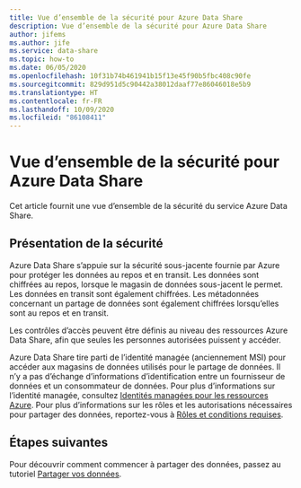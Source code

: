 ```yaml
---
title: Vue d’ensemble de la sécurité pour Azure Data Share
description: Vue d’ensemble de la sécurité pour Azure Data Share
author: jifems
ms.author: jife
ms.service: data-share
ms.topic: how-to
ms.date: 06/05/2020
ms.openlocfilehash: 10f31b74b461941b15f13e45f90b5fbc408c90fe
ms.sourcegitcommit: 829d951d5c90442a38012daaf77e86046018e5b9
ms.translationtype: HT
ms.contentlocale: fr-FR
ms.lasthandoff: 10/09/2020
ms.locfileid: "86108411"
---
```

# <a name="security-overview-for-azure-data-share"></a>Vue d’ensemble de la sécurité pour Azure Data Share

Cet article fournit une vue d’ensemble de la sécurité du service Azure Data Share.

## <a name="security-overview"></a>Présentation de la sécurité

Azure Data Share s’appuie sur la sécurité sous-jacente fournie par Azure pour protéger les données au repos et en transit. Les données sont chiffrées au repos, lorsque le magasin de données sous-jacent le permet. Les données en transit sont également chiffrées. Les métadonnées concernant un partage de données sont également chiffrées lorsqu’elles sont au repos et en transit. 

Les contrôles d’accès peuvent être définis au niveau des ressources Azure Data Share, afin que seules les personnes autorisées puissent y accéder. 

Azure Data Share tire parti de l’identité managée (anciennement MSI) pour accéder aux magasins de données utilisés pour le partage de données. Il n’y a pas d’échange d’informations d’identification entre un fournisseur de données et un consommateur de données. Pour plus d’informations sur l’identité managée, consultez [Identités managées pour les ressources Azure](https://docs.microsoft.com/azure/active-directory/managed-identities-azure-resources/services-support-managed-identities). Pour plus d’informations sur les rôles et les autorisations nécessaires pour partager des données, reportez-vous à [Rôles et conditions requises](concepts-roles-permissions.md).

## <a name="next-steps"></a>Étapes suivantes

Pour découvrir comment commencer à partager des données, passez au tutoriel [Partager vos données](share-your-data.md).





